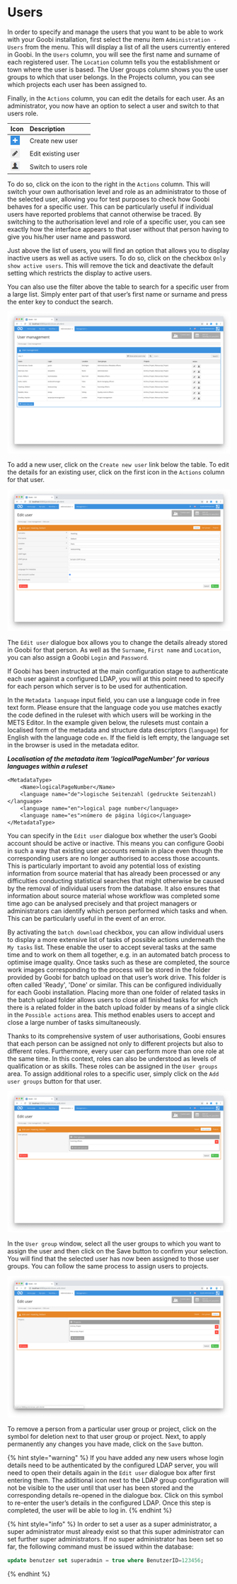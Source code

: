 # Users

In order to specify and manage the users that you want to be able to work with your Goobi installation, first select the menu item `Administration - Users` from the menu. This will display a list of all the users currently entered in Goobi. In the `Users` column, you will see the first name and surname of each registered user. The `Location` column tells you the establishment or town where the user is based. The User groups column shows you the user groups to which that user belongs. In the Projects column, you can see which projects each user has been assigned to.

Finally, in the `Actions` column, you can edit the details for each user. As an administrator, you now have an option to select a user and switch to that users role.

| Icon | Description |
| :--- | :--- |
| ![ruleset\_02.png](ruleset_02.png) | Create new user |
| ![ruleset\_01.png](ruleset_01.png) | Edit existing user |
| ![ruleset\_03.png](ruleset_03.png) | Switch to users role |

To do so, click on the icon to the right in the `Actions` column. This will switch your own authorisation level and role as an administrator to those of the selected user, allowing you for test purposes to check how Goobi behaves for a specific user. This can be particularly useful if individual users have reported problems that cannot otherwise be traced. By switching to the authorisation level and role of a specific user, you can see exactly how the interface appears to that user without that person having to give you his/her user name and password.

Just above the list of users, you will find an option that allows you to display inactive users as well as active users. To do so, click on the checkbox `Only show active users`. This will remove the tick and deactivate the default setting which restricts the display to active users.

You can also use the filter above the table to search for a specific user from a large list. Simply enter part of that user’s first name or surname and press the enter key to conduct the search.

![List of registered Goobi users](30-61e.png)

To add a new user, click on the `Create new user` link below the table. To edit the details for an existing user, click on the first icon in the `Actions` column for that user.

![Editing user details](30-62e.png)

The `Edit user` dialogue box allows you to change the details already stored in Goobi for that person. As well as the `Surname`, `First name` and `Location`, you can also assign a Goobi `Login` and `Password`.

If Goobi has been instructed at the main configuration stage to authenticate each user against a configured LDAP, you will at this point need to specify for each person which server is to be used for authentication.

In the `Metadata language` input field, you can use a language code in free text form. Please ensure that the language code you use matches exactly the code defined in the ruleset with which users will be working in the METS Editor. In the example given below, the rulesets must contain a localised form of the metadata and structure data descriptors \(`language`\) for English with the language code `en`. If the field is left empty, the language set in the browser is used in the metadata editor.

_**Localisation of the metadata item 'logicalPageNumber' for various languages within a ruleset**_

```markup
<MetadataType>
    <Name>logicalPageNumber</Name>
    <language name="de">logische Seitenzahl (gedruckte Seitenzahl)</language>
    <language name="en">logical page number</language>
    <language name="es">número de página lógico</language>
</MetadataType>
```

You can specify in the `Edit user` dialogue box whether the user’s Goobi account should be active or inactive. This means you can configure Goobi in such a way that existing user accounts remain in place even though the corresponding users are no longer authorised to access those accounts. This is particularly important to avoid any potential loss of existing information from source material that has already been processed or any difficulties conducting statistical searches that might otherwise be caused by the removal of individual users from the database. It also ensures that information about source material whose workflow was completed some time ago can be analysed precisely and that project managers or administrators can identify which person performed which tasks and when. This can be particularly useful in the event of an error.

By activating the `batch download` checkbox, you can allow individual users to display a more extensive list of tasks of possible actions underneath the `My tasks` list. These enable the user to accept several tasks at the same time and to work on them all together, e.g. in an automated batch process to optimise image quality. Once tasks such as these are completed, the source work images corresponding to the process will be stored in the folder provided by Goobi for batch upload on that user’s work drive. This folder is often called 'Ready', 'Done' or similar. This can be configured individually for each Goobi installation. Placing more than one folder of related tasks in the batch upload folder allows users to close all finished tasks for which there is a related folder in the batch upload folder by means of a single click in the `Possible actions` area. This method enables users to accept and close a large number of tasks simultaneously.

Thanks to its comprehensive system of user authorisations, Goobi ensures that each person can be assigned not only to different projects but also to different roles. Furthermore, every user can perform more than one role at the same time. In this context, roles can also be understood as levels of qualification or as skills. These roles can be assigned in the `User groups` area. To assign additional roles to a specific user, simply click on the `Add user groups` button for that user.

![Adding user groups for a specific user](30-63e.png)

In the `User group` window, select all the user groups to which you want to assign the user and then click on the Save button to confirm your selection. You will find that the selected user has now been assigned to those user groups. You can follow the same process to assign users to projects.

![Adding projects to a specific user](30-64e.png)

To remove a person from a particular user group or project, click on the symbol for deletion next to that user group or project. Next, to apply permanently any changes you have made, click on the `Save` button.

{% hint style="warning" %}
If you have added any new users whose login details need to be authenticated by the configured LDAP server, you will need to open their details again in the `Edit user` dialogue box after first entering them. The additional icon next to the LDAP group configuration will not be visible to the user until that user has been stored and the corresponding details re-opened in the dialogue box. Click on this symbol to re-enter the user’s details in the configured LDAP. Once this step is completed, the user will be able to log in.
{% endhint %}

{% hint style="info" %}
In order to set a user as a super administrator, a super administrator must already exist so that this super administrator can set further super administrators. If no super administrator has been set so far, the following command must be issued within the database:

```sql
update benutzer set superadmin = true where BenutzerID=123456;
```
{% endhint %}